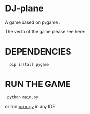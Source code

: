 # DJ-plane
A game based on pygame .

The vedio of the game please see here:

# DEPENDENCIES
 ```console
   pip install pygame
   ```

# RUN THE GAME
  ```console
   python main.py 
   ```
or run [`main.py`](./main.py) in any IDE 
